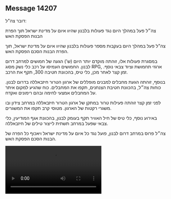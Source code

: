 ## Message 14207

דובר צה"ל: 

צה״ל פעל במהלך היום נגד פעולות בלבנון שהיוו איום על מדינת ישראל תוך הפרת הבנות הפסקת האש

צה"ל פעל במהלך היום בעקבות מספר פעולות בלבנון שהיוו איום על מדינת ישראל, תוך הפרת הבנות הסכם הפסקת האש.

במסגרת פעולות אלו, זוהתה מוקדם יותר היום (ש') הגעה של חמושים למרחב דרום לבנון. החמושים העמיסו על רכב כלי נשק מסוג RPG, ארגזי תחמושת וציוד צבאי נוסף. זמן קצר לאחר מכן, כלי טיס, בהכוונת חטיבה 300, תקף את הרכב.

בנוסף, זוהתה הגעת מחבלים למבנים מופללים של ארגון הטרור חיזבאללה בדרום לבנון. כוחות צה״ל, בהכוונת חטיבת הצנחנים, תקפו את המחבלים. 
כוח שהגיע למקום איתר על המחבלים אמצעי לחימה ובהם רימונים ואקדח.

לפני זמן קצר זוהתה פעילות טרור במתקן של ארגון הטרור חיזבאללה במרחב צידון ובו משגרי רקטות של הארגון. מטוסי קרב תקפו את המשגרים.

באירוע נוסף, כלי טיס של חיל האוויר תקף בעומק לבנון, בהכוונת אגף המודיעין, כלי צבאי שפעל במרחב תשתית לייצור טילים של חיזבאללה.

צה״ל פרוס במרחב דרום לבנון, פועל נגד כל איום על מדינת ישראל ויאכוף כל הפרה של הבנות הסכם הפסקת האש.

![Video](14207/14207_media.mp4)
